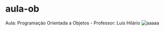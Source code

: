 # aula-ob
Aula: Programação Orientada a Objetos - Professor: Luis Hilário
<img style="max-width: 50%;align-items: center;" src="https://i.postimg.cc/pT7QPrRC/download-1-1.jpg" alt="aaaaa">
